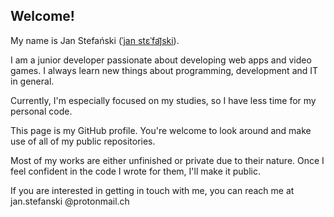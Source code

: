 ## Welcome!

My name is Jan Stefański ([ˈjan stɛˈfaj᷉ski](https://en.wikipedia.org/wiki/Help:IPA_for_Polish)).

I am a junior developer passionate about developing web apps and video games. I always learn new things about programming, development and IT in general.

Currently, I'm especially focused on my studies, so I have less time for my personal code.

This page is my GitHub profile. You're welcome to look around and make use of all of my public repositories.

Most of my works are either unfinished or private due to their nature. Once I feel confident in the code I wrote for them, I'll make it public.

If you are interested in getting in touch with me, you can reach me at jan.stefanski @protonmail.ch
